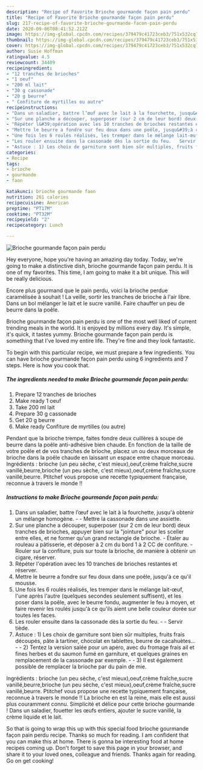 ```yaml
---
description: "Recipe of Favorite Brioche gourmande façon pain perdu"
title: "Recipe of Favorite Brioche gourmande façon pain perdu"
slug: 217-recipe-of-favorite-brioche-gourmande-facon-pain-perdu
date: 2020-09-06T08:41:52.212Z
image: https://img-global.cpcdn.com/recipes/379479c41723ceb3/751x532cq70/brioche-gourmande-facon-pain-perdu-photo-principale-de-la-recette.jpg
thumbnail: https://img-global.cpcdn.com/recipes/379479c41723ceb3/751x532cq70/brioche-gourmande-facon-pain-perdu-photo-principale-de-la-recette.jpg
cover: https://img-global.cpcdn.com/recipes/379479c41723ceb3/751x532cq70/brioche-gourmande-facon-pain-perdu-photo-principale-de-la-recette.jpg
author: Susie Hoffman
ratingvalue: 4.5
reviewcount: 34409
recipeingredient:
- "12 tranches de brioches"
- "1 oeuf"
- "200 ml lait"
- "30 g cassonade"
- "20 g beurre"
- " Confiture de myrtilles ou autre"
recipeinstructions:
- "Dans un saladier, battre l’œuf avec le lait à la fourchette, jusqu&#39;à obtenir un mélange homogène.  Mettre la cassonade dans une assiette."
- "Sur une planche a découper, superposer (sur 2 cm de leur bord) deux tranches de brioches, appuyer bien sur la &#34;jointure&#34; pour les sceller entre elles, et ne former qu&#39;un grand rectangle de brioche.  Étaler au rouleau a pâtisserie, et déposer à 2 cm du bord 1 à 2 CC de confiture.  Rouler sur la confiture, puis sur toute la brioche, de manière à obtenir un cigare, réserver."
- "Répéter l&#39;opération avec les 10 tranches de brioches restantes et réserver."
- "Mettre le beurre a fondre sur feu doux dans une poêle, jusqu&#39;à ce qu&#39;il mousse."
- "Une fois les 6 roulés réalisés, les tremper dans le mélange lait-œuf, l&#39;une après l&#39;autre (quelques secondes seulement suffisent), et les poser dans la poêle, avec le beurre fondu, augmenter le feu à moyen, et faire revenir les roulés jusqu&#39;à ce qu&#39;ils aient une belle couleur dorée sur toutes les faces."
- "Les rouler ensuite dans la cassonade dès la sortie du feu.   Servir tiède."
- "Astuce : 1) Les choix de garniture sont bien sûr multiples, fruits frais découpés, pâte à tartiner, chocolat en tablettes, beurre de cacahuètes...     2) Tentez la version salée pour un apéro, avec du fromage frais ail et fines herbes et du saumon fumé en garniture, et quelques graines en remplacement de la cassonade par exemple.    3) Il est également possible de remplacer la brioche par du pain de mie."
categories:
- Recipe
tags:
- brioche
- gourmande
- faon

katakunci: brioche gourmande faon 
nutrition: 261 calories
recipecuisine: American
preptime: "PT17M"
cooktime: "PT32M"
recipeyield: "2"
recipecategory: Lunch

---
```



![Brioche gourmande façon pain perdu](https://img-global.cpcdn.com/recipes/379479c41723ceb3/751x532cq70/brioche-gourmande-facon-pain-perdu-photo-principale-de-la-recette.jpg)

Hey everyone, hope you're having an amazing day today. Today, we're going to make a distinctive dish, brioche gourmande façon pain perdu. It is one of my favorites. This time, I am going to make it a bit unique. This will be really delicious.

Encore plus gourmand que le pain perdu, voici la brioche perdue caramélisée à souhait ! La veille, sortir les tranches de brioche à l&#39;air libre. Dans un bol mélanger le lait et le sucre vanillé. Faire chauffer un peu de beurre dans la poêle.

Brioche gourmande façon pain perdu is one of the most well liked of current trending meals in the world. It is enjoyed by millions every day. It's simple, it's quick, it tastes yummy. Brioche gourmande façon pain perdu is something that I've loved my entire life. They're fine and they look fantastic.


To begin with this particular recipe, we must prepare a few ingredients. You can have brioche gourmande façon pain perdu using 6 ingredients and 7 steps. Here is how you cook that.

<!--inarticleads1-->

##### The ingredients needed to make Brioche gourmande façon pain perdu:

1. Prepare 12 tranches de brioches
1. Make ready 1 oeuf
1. Take 200 ml lait
1. Prepare 30 g cassonade
1. Get 20 g beurre
1. Make ready  Confiture de myrtilles (ou autre)


Pendant que la brioche trempe, faites fondre deux cuillères à soupe de beurre dans la poêle anti-adhésive bien chaude. En fonction de la taille de votre poêle et de vos tranches de brioche, placez un ou deux morceaux de brioche dans la poêle chaude en laissant un espace entre chaque morceau. Ingrédients : brioche (un peu sèche, c&#39;est mieux),oeuf,crème fraîche,sucre vanillé,beurre,brioche (un peu sèche, c&#39;est mieux),oeuf,crème fraîche,sucre vanillé,beurre. Ptitchef vous propose une recette typiquement française, reconnue à travers le monde !! 

<!--inarticleads2-->

##### Instructions to make Brioche gourmande façon pain perdu:

1. Dans un saladier, battre l’œuf avec le lait à la fourchette, jusqu&#39;à obtenir un mélange homogène. -  - Mettre la cassonade dans une assiette.
1. Sur une planche a découper, superposer (sur 2 cm de leur bord) deux tranches de brioches, appuyer bien sur la &#34;jointure&#34; pour les sceller entre elles, et ne former qu&#39;un grand rectangle de brioche.  - Étaler au rouleau a pâtisserie, et déposer à 2 cm du bord 1 à 2 CC de confiture.  - Rouler sur la confiture, puis sur toute la brioche, de manière à obtenir un cigare, réserver.
1. Répéter l&#39;opération avec les 10 tranches de brioches restantes et réserver.
1. Mettre le beurre a fondre sur feu doux dans une poêle, jusqu&#39;à ce qu&#39;il mousse.
1. Une fois les 6 roulés réalisés, les tremper dans le mélange lait-œuf, l&#39;une après l&#39;autre (quelques secondes seulement suffisent), et les poser dans la poêle, avec le beurre fondu, augmenter le feu à moyen, et faire revenir les roulés jusqu&#39;à ce qu&#39;ils aient une belle couleur dorée sur toutes les faces.
1. Les rouler ensuite dans la cassonade dès la sortie du feu.  -  - Servir tiède.
1. Astuce : 1) Les choix de garniture sont bien sûr multiples, fruits frais découpés, pâte à tartiner, chocolat en tablettes, beurre de cacahuètes...  -   -  2) Tentez la version salée pour un apéro, avec du fromage frais ail et fines herbes et du saumon fumé en garniture, et quelques graines en remplacement de la cassonade par exemple.  -  -  3) Il est également possible de remplacer la brioche par du pain de mie.


Ingrédients : brioche (un peu sèche, c&#39;est mieux),oeuf,crème fraîche,sucre vanillé,beurre,brioche (un peu sèche, c&#39;est mieux),oeuf,crème fraîche,sucre vanillé,beurre. Ptitchef vous propose une recette typiquement française, reconnue à travers le monde !! La brioche en est la reine, mais elle est aussi plus couramment connu. Simplicité et délice pour cette brioche gourmande ! Dans un saladier, fouetter les œufs entiers, ajouter le sucre vanillé, la crème liquide et le lait. 

So that is going to wrap this up with this special food brioche gourmande façon pain perdu recipe. Thanks so much for reading. I am confident that you can make this at home. There is gonna be interesting food at home recipes coming up. Don't forget to save this page in your browser, and share it to your loved ones, colleague and friends. Thanks again for reading. Go on get cooking!
